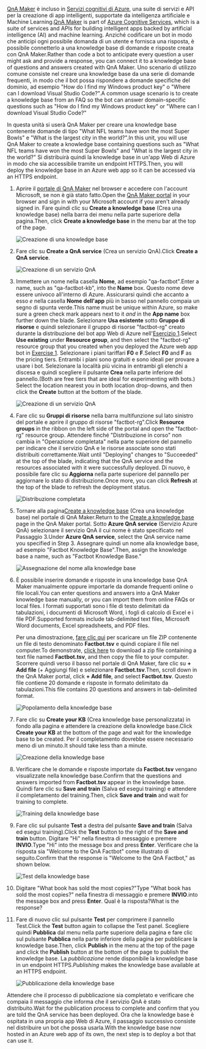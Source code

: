 
<span data-ttu-id="ca9ae-101">[QnA Maker](https://www.qnamaker.ai/) è incluso in [Servizi cognitivi di Azure](https://www.microsoft.com/cognitive-services/), una suite di servizi e API per la creazione di app intelligenti, supportate da intelligenza artificiale e Machine Learning.</span><span class="sxs-lookup"><span data-stu-id="ca9ae-101">[QnA Maker](https://www.qnamaker.ai/) is part of [Azure Cognitive Services](https://www.microsoft.com/cognitive-services/), which is a suite of services and APIs for building intelligent apps backed by artificial intelligence (AI) and machine learning.</span></span> <span data-ttu-id="ca9ae-102">Anziché codificare un bot in modo che anticipi ogni possibile domanda di un utente e fornisca una risposta, è possibile connetterlo a una knowledge base di domande e risposte creata con QnA Maker.</span><span class="sxs-lookup"><span data-stu-id="ca9ae-102">Rather than code a bot to anticipate every question a user might ask and provide a response, you can connect it to a knowledge base of questions and answers created with QnA Maker.</span></span> <span data-ttu-id="ca9ae-103">Uno scenario di utilizzo comune consiste nel creare una knowledge base da una serie di domande frequenti, in modo che il bot possa rispondere a domande specifiche del dominio, ad esempio "How do I find my Windows product key" o "Where can I download Visual Studio Code?".</span><span class="sxs-lookup"><span data-stu-id="ca9ae-103">A common usage scenario is to create a knowledge base from an FAQ so the bot can answer domain-specific questions such as "How do I find my Windows product key" or "Where can I download Visual Studio Code?"</span></span>

<span data-ttu-id="ca9ae-104">In questa unità si userà QnA Maker per creare una knowledge base contenente domande di tipo "What NFL teams have won the most Super Bowls" e "What is the largest city in the world?".</span><span class="sxs-lookup"><span data-stu-id="ca9ae-104">In this unit, you will use QnA Maker to create a knowledge base containing questions such as "What NFL teams have won the most Super Bowls" and "What is the largest city in the world?"</span></span> <span data-ttu-id="ca9ae-105">Si distribuirà quindi la knowledge base in un'app Web di Azure in modo che sia accessibile tramite un endpoint HTTPS.</span><span class="sxs-lookup"><span data-stu-id="ca9ae-105">Then, you will deploy the knowledge base in an Azure web app so it can be accessed via an HTTPS endpoint.</span></span>

1. <span data-ttu-id="ca9ae-106">Aprire il [portale di QnA Maker](https://www.qnamaker.ai/) nel browser e accedere con l'account Microsoft, se non è già stato fatto.</span><span class="sxs-lookup"><span data-stu-id="ca9ae-106">Open the [QnA Maker portal](https://www.qnamaker.ai/) in your browser and sign in with your Microsoft account if you aren't already signed in.</span></span> <span data-ttu-id="ca9ae-107">Fare quindi clic su **Create a knowledge base** (Crea una knowledge base) nella barra dei menu nella parte superiore della pagina.</span><span class="sxs-lookup"><span data-stu-id="ca9ae-107">Then, click **Create a knowledge base** in the menu bar at the top of the page.</span></span>

    ![Creazione di una knowledge base](../media-draft/3-qna-new-kb.png)

1. <span data-ttu-id="ca9ae-109">Fare clic su **Create a QnA service** (Crea un servizio QnA).</span><span class="sxs-lookup"><span data-stu-id="ca9ae-109">Click **Create a QnA service**.</span></span>

    ![Creazione di un servizio QnA](../media-draft/3-create-kb-1.png)

1. <span data-ttu-id="ca9ae-111">Immettere un nome nella casella **Nome**, ad esempio "qa-factbot".</span><span class="sxs-lookup"><span data-stu-id="ca9ae-111">Enter a name, such as "qa-factbot-kb", into the **Name** box.</span></span> <span data-ttu-id="ca9ae-112">Questo nome deve essere univoco all'interno di Azure. Assicurarsi quindi che accanto a esso *e* nella casella **Nome dell'app** più in basso nel pannello compaia un segno di spunta verde.</span><span class="sxs-lookup"><span data-stu-id="ca9ae-112">This name must be unique within Azure, so make sure a green check mark appears next to it *and* in the **App name** box further down the blade.</span></span> <span data-ttu-id="ca9ae-113">Selezionare **Usa esistente** sotto **Gruppo di risorse** e quindi selezionare il gruppo di risorse "factbot-rg" creato durante la distribuzione del bot app Web di Azure nell'[Esercizio 1](#Exercise1).</span><span class="sxs-lookup"><span data-stu-id="ca9ae-113">Select **Use existing** under **Resource group**, and then select the "factbot-rg" resource group that you created when you deployed the Azure web app bot in [Exercise 1](#Exercise1).</span></span> <span data-ttu-id="ca9ae-114">Selezionare i piani tariffari **F0** e **F**.</span><span class="sxs-lookup"><span data-stu-id="ca9ae-114">Select **F0** and **F** as the pricing tiers.</span></span> <span data-ttu-id="ca9ae-115">Entrambi i piani sono gratuiti e sono ideali per provare a usare i bot. Selezionare la località più vicina in entrambi gli elenchi a discesa e quindi scegliere il pulsante **Crea** nella parte inferiore del pannello.</span><span class="sxs-lookup"><span data-stu-id="ca9ae-115">(Both are free tiers that are ideal for experimenting with bots.) Select the location nearest you in both location drop-downs, and then click the **Create** button at the bottom of the blade.</span></span>

    ![Creazione di un servizio QnA](../media-draft/3-new-qna-maker-service.png)

1. <span data-ttu-id="ca9ae-117">Fare clic su **Gruppi di risorse** nella barra multifunzione sul lato sinistro del portale e aprire il gruppo di risorse "factbot-rg".</span><span class="sxs-lookup"><span data-stu-id="ca9ae-117">Click **Resource groups** in the ribbon on the left side of the portal and open the "factbot-rg" resource group.</span></span> <span data-ttu-id="ca9ae-118">Attendere finché "Distribuzione in corso" non cambia in "Operazione completata" nella parte superiore del pannello per indicare che il servizio QnA e le risorse associate sono stati distribuiti correttamente.</span><span class="sxs-lookup"><span data-stu-id="ca9ae-118">Wait until "Deploying" changes to "Succeeded" at the top of the blade, indicating that the QnA service and the resources associated with it were successfully deployed.</span></span> <span data-ttu-id="ca9ae-119">Di nuovo, è possibile fare clic su **Aggiorna** nella parte superiore del pannello per aggiornare lo stato di distribuzione.</span><span class="sxs-lookup"><span data-stu-id="ca9ae-119">Once more, you can click **Refresh** at the top of the blade to refresh the deployment status.</span></span>

    ![Distribuzione completata](../media-draft/3-resource-group-master-2.png)

1. <span data-ttu-id="ca9ae-121">Tornare alla pagina[Create a knowledge base](https://www.qnamaker.ai/Create) (Crea una knowledge base) nel portale di QnA Maker.</span><span class="sxs-lookup"><span data-stu-id="ca9ae-121">Return to the [Create a knowledge base](https://www.qnamaker.ai/Create) page in the QnA Maker portal.</span></span> <span data-ttu-id="ca9ae-122">Sotto **Azure QnA service** (Servizio Azure QnA) selezionare il servizio QnA il cui nome è stato specificato nel Passaggio 3.</span><span class="sxs-lookup"><span data-stu-id="ca9ae-122">Under **Azure QnA service**, select the QnA service name you specified in Step 3.</span></span> <span data-ttu-id="ca9ae-123">Assegnare quindi un nome alla knowledge base, ad esempio "Factbot Knowledge Base".</span><span class="sxs-lookup"><span data-stu-id="ca9ae-123">Then, assign the knowledge base a name, such as "Factbot Knowledge Base."</span></span>

    ![Assegnazione del nome alla knowledge base](../media-draft/3-create-kb-2-3.png)

1. <span data-ttu-id="ca9ae-125">È possibile inserire domande e risposte in una knowledge base QnA Maker manualmente oppure importarle da domande frequenti online o file locali.</span><span class="sxs-lookup"><span data-stu-id="ca9ae-125">You can enter questions and answers into a QnA Maker knowledge base manually, or you can import them from online FAQs or local files.</span></span> <span data-ttu-id="ca9ae-126">I formati supportati sono i file di testo delimitati da tabulazioni, i documenti di Microsoft Word, i fogli di calcolo di Excel e i file PDF.</span><span class="sxs-lookup"><span data-stu-id="ca9ae-126">Supported formats include tab-delimited text files, Microsoft Word documents, Excel spreadsheets, and PDF files.</span></span>

    <span data-ttu-id="ca9ae-127">Per una dimostrazione, [fare clic qui](https://topcs.blob.core.windows.net/public/bots-resources.zip) per scaricare un file ZIP contenente un file di testo denominato **Factbot.tsv** e quindi copiare il file nel computer.</span><span class="sxs-lookup"><span data-stu-id="ca9ae-127">To demonstrate, [click here](https://topcs.blob.core.windows.net/public/bots-resources.zip) to download a zip file containing a text file named **Factbot.tsv**, and then copy the file to your computer.</span></span> <span data-ttu-id="ca9ae-128">Scorrere quindi verso il basso nel portale di QnA Maker, fare clic su **+ Add file** (+ Aggiungi file) e selezionare **Factbot.tsv**.</span><span class="sxs-lookup"><span data-stu-id="ca9ae-128">Then, scroll down in the QnA Maker portal, click **+ Add file**, and select **Factbot.tsv**.</span></span> <span data-ttu-id="ca9ae-129">Questo file contiene 20 domande e risposte in formato delimitato da tabulazioni.</span><span class="sxs-lookup"><span data-stu-id="ca9ae-129">This file contains 20 questions and answers in tab-delimited format.</span></span>

    ![Popolamento della knowledge base](../media-draft/3-create-kb-4.png)

1. <span data-ttu-id="ca9ae-131">Fare clic su **Create your KB** (Crea knowledge base personalizzata) in fondo alla pagina e attendere la creazione della knowledge base.</span><span class="sxs-lookup"><span data-stu-id="ca9ae-131">Click **Create your KB** at the bottom of the page and wait for the knowledge base to be created.</span></span> <span data-ttu-id="ca9ae-132">Per il completamento dovrebbe essere necessario meno di un minuto.</span><span class="sxs-lookup"><span data-stu-id="ca9ae-132">It should take less than a minute.</span></span>

    ![Creazione della knowledge base](../media-draft/3-create-kb-5.png)

1. <span data-ttu-id="ca9ae-134">Verificare che le domande e risposte importate da **Factbot.tsv** vengano visualizzate nella knowledge base.</span><span class="sxs-lookup"><span data-stu-id="ca9ae-134">Confirm that the questions and answers imported from **Factbot.tsv** appear in the knowledge base.</span></span> <span data-ttu-id="ca9ae-135">Quindi fare clic su **Save and train** (Salva ed esegui training) e attendere il completamento del training.</span><span class="sxs-lookup"><span data-stu-id="ca9ae-135">Then, click **Save and train** and wait for training to complete.</span></span>

    ![Training della knowledge base](../media-draft/3-save-and-train.png)

1. <span data-ttu-id="ca9ae-137">Fare clic sul pulsante **Test** a destra del pulsante **Save and train** (Salva ed esegui training).</span><span class="sxs-lookup"><span data-stu-id="ca9ae-137">Click the **Test** button to the right of the **Save and train** button.</span></span> <span data-ttu-id="ca9ae-138">Digitare "Hi" nella finestra di messaggio e premere **INVIO**.</span><span class="sxs-lookup"><span data-stu-id="ca9ae-138">Type "Hi" into the message box and press **Enter**.</span></span> <span data-ttu-id="ca9ae-139">Verificare che la risposta sia "Welcome to the QnA Factbot" come illustrato di seguito.</span><span class="sxs-lookup"><span data-stu-id="ca9ae-139">Confirm that the response is "Welcome to the QnA Factbot," as shown below.</span></span>

    ![Test della knowledge base](../media-draft/3-test-kb.png)

1. <span data-ttu-id="ca9ae-141">Digitare "What book has sold the most copies?"</span><span class="sxs-lookup"><span data-stu-id="ca9ae-141">Type "What book has sold the most copies?"</span></span> <span data-ttu-id="ca9ae-142">nella finestra di messaggio e premere **INVIO**.</span><span class="sxs-lookup"><span data-stu-id="ca9ae-142">into the message box and press **Enter**.</span></span> <span data-ttu-id="ca9ae-143">Qual è la risposta?</span><span class="sxs-lookup"><span data-stu-id="ca9ae-143">What is the response?</span></span>

1. <span data-ttu-id="ca9ae-144">Fare di nuovo clic sul pulsante **Test** per comprimere il pannello Test.</span><span class="sxs-lookup"><span data-stu-id="ca9ae-144">Click the **Test** button again to collapse the Test panel.</span></span> <span data-ttu-id="ca9ae-145">Scegliere quindi **Pubblica** dal menu nella parte superiore della pagina e fare clic sul pulsante **Pubblica** nella parte inferiore della pagina per pubblicare la knowledge base.</span><span class="sxs-lookup"><span data-stu-id="ca9ae-145">Then, click **Publish** in the menu at the top of the page and click the **Publish** button at the bottom of the page to publish the knowledge base.</span></span> <span data-ttu-id="ca9ae-146">La *pubblicazione* rende disponibile la knowledge base in un endpoint HTTPS.</span><span class="sxs-lookup"><span data-stu-id="ca9ae-146">*Publishing* makes the knowledge base available at an HTTPS endpoint.</span></span>

    ![Pubblicazione della knowledge base](../media-draft/3-publish-kb.png)

<span data-ttu-id="ca9ae-148">Attendere che il processo di pubblicazione sia completato e verificare che compaia il messaggio che informa che il servizio QnA è stato distribuito.</span><span class="sxs-lookup"><span data-stu-id="ca9ae-148">Wait for the publication process to complete and confirm that you are told the QnA service has been deployed.</span></span> <span data-ttu-id="ca9ae-149">Ora che la knowledge base è ospitata in una propria app Web di Azure, il passaggio successivo consiste nel distribuire un bot che possa usarla.</span><span class="sxs-lookup"><span data-stu-id="ca9ae-149">With the knowledge base now hosted in an Azure web app of its own, the next step is to deploy a bot that can use it.</span></span>